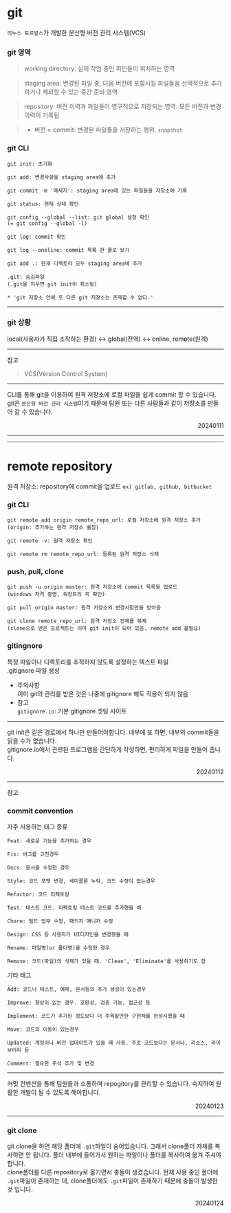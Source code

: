 # git

`리누스 토르발스`가 개발한 분산형 버전 관리 시스템(VCS)

### git 영역
>working directory: 실제 작업 중인 파인들이 위치하는 영역  

>staging area: 변경된 파일 중, 다음 버전에 포함시킬 파일들을 선택적으로 추가하거나 제외할 수 있는 중간 준비 영역  

>repository: 버전 이력과 파일들이 영구적으로 저장되는 영역. 모든 버전과 변경 이력이 기록됨  

>* 버전 = commit: 변경된 파일들을 저장하는 행위. `snapshot`

### git CLI
```
git init: 초기화

git add: 변경사항을 staging area에 추가

git commit -m '메세지': staging area에 있는 파일들을 저장소에 기록

git status: 현재 상태 확인

git config --global --list: git global 설정 확인
(= git config --global -l)

git log: commit 확인

git log --oneline: commit 목록 한 줄로 보기
```
```
git add .: 현재 디렉토리 모두 staging area에 추가

.git: 숨김파일
(.git을 지우면 git init이 취소됨)

* 'git 저장소 안에 또 다른 git 저장소는 존재할 수 없다.'
```
---
### git 상황
local(사용자가 직접 조작하는 환경) <-> global(전역) <-> online, remote(원격)

---
참고
>VCS(Version Control System)
---
CLI를 통해 git을 이용하여 원격 저장소에 로컬 파일을 쉽게 commit 할 수 있습니다.  
git은 `분산형 버전 관리 시스템`이기 때문에 팀원 또는 다른 사람들과 같이 저장소를 만들어 갈 수 있습니다.  
<div style="text-align: right">20240111</div>

---
---
# remote repository
원격 저장소: repository에 commit을 업로드
`ex) gitlab, github, bitbucket`

### git CLI
```
git remote add origin remote_repo_url: 로컬 저장소에 원격 저장소 추가
(origin: 추가하는 원격 저장소 별칭)

git remote -v: 원격 저장소 확인

git remote rm remote_repo_url: 등록된 원격 저장소 삭제
```
### push, pull, clone
```
git push -u origin master: 원격 저장소에 commit 목록을 업로드
(windows 자격 증명, 워킹트리 꼭 확인)

git pull origin master: 원격 저장소의 변경사항만을 받아옴

git clone remote_repo_url: 원격 저장소 전체를 복제
(clone으로 받은 프로젝트는 이미 git init이 되어 있음. remote add 불필요)
```
### gitingnore
특정 파일이나 디렉토리를 추적하지 않도록 설정하는 텍스트 파일  
.gitignore 파일 생성  
* 주의사항  
  이미 git의 관리를 받은 것은 나중에 gitignore 해도 적용이 되지 않음
* 참고  
  `gitignore.io`: 기본 gitignore 셋팅 사이트
---
git init은 같은 경로에서 하나만 만들어야합니다. 내부에 또 하면, 내부의 commit들을 읽을 수가 없습니다.  
gitignore.io에서 관련된 프로그램을 간단하게 작성하면, 편리하게 파일을 만들어 줍니다.  
<div style="text-align: right">20240112</div>

---
참고  
### commit convention
자주 사용하는 태그 종류
```
Feat: 새로운 기능을 추가하는 경우

Fix: 버그를 고친경우

Docs: 문서를 수정한 경우

Style: 코드 포맷 변경, 세미콜론 누락, 코드 수정이 없는경우

Refactor: 코드 리펙토링

Test: 테스트 코드. 리펙토링 테스트 코드를 추가했을 때

Chore: 빌드 업무 수정, 패키지 매니저 수정

Design: CSS 등 사용자가 UI디자인을 변경했을 때

Rename: 파일명(or 폴더명)을 수정한 경우

Remove: 코드(파일)의 삭제가 있을 때. 'Clean', 'Eliminate'를 사용하기도 함
```
기타 태그
```
Add: 코드나 테스트, 예제, 문서등의 추가 생성이 있는경우

Improve: 향상이 있는 경우. 호환성, 검증 기능, 접근성 등

Implement: 코드가 추가된 정도보다 더 주목할만한 구현체를 완성시켰을 때

Move: 코드의 이동이 있는경우

Updated: 계정이나 버전 업데이트가 있을 때 사용. 주로 코드보다는 문서나, 리소스, 라이브러리 등

Comment: 필요한 주석 추가 및 변경
```
---
커밋 컨벤션을 통해 팀원들과 소통하며 repogitory를 관리할 수 있습니다. 숙지하여 원활한 개발이 될 수 있도록 해야합니다.  
<div style="text-align: right">20240123</div>

---
### git clone
git clone을 하면 해당 폴더에 `.git`파일이 숨어있습니다. 그래서 clone폴더 자체를 복사하면 안 됩니다. 폴더 내부에 들어가서 원하는 파일이나 폴더를 복사하여 옮겨 주셔야합니다.  
clone폴더를 다른 repository로 옮기면서 충돌이 생겼습니다. 현재 사용 중인 폴더에 `.git`파일이 존재하는 데, clone폴더에도 `.git`파일이 존재하기 때문에 충돌이 발생한 것 입니다.
<div style="text-align: right">20240124</div>